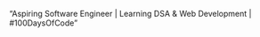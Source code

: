 “Aspiring Software Engineer | Learning DSA & Web Development | #100DaysOfCode”

<!---
indranadh9/indranadh9 is a ✨ special ✨ repository because its `README.md` (this file) appears on your GitHub profile.
You can click the Preview link to take a look at your changes.
--->
